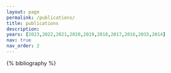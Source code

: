 ```yaml
---
layout: page
permalink: /publications/
title: publications
description:
years: [2023,2022,2021,2020,2019,2018,2017,2016,2015,2014]
nav: true
nav_order: 2
---
```


<!-- _pages/publications.md -->
<div class="publications">

{% bibliography %}

</div>
